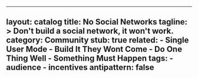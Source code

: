 ---
layout: catalog
title: No Social Networks
tagline: >
    Don't build a social network, it won't work.
category: Community
stub: true
related:
    - Single User Mode
    - Build It They Wont Come
    - Do One Thing Well
    - Something Must Happen
tags:
    - audience
    - incentives
antipattern: false
--

